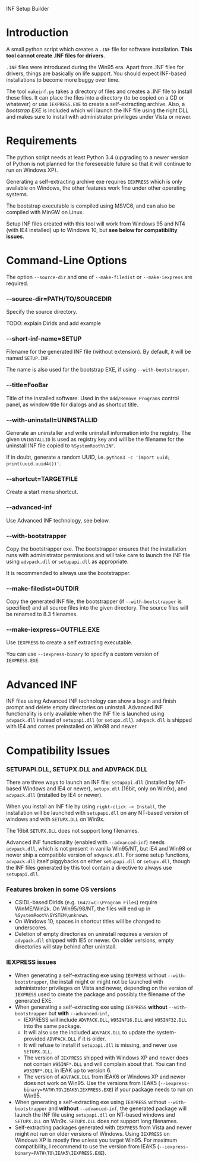 INF Setup Builder

# Introduction

A small python script which creates a `.INF` file for software installation. **This tool cannot create .INF files for drivers**.

`.INF` files were introduced during the Win95 era. Apart from .INF files for drivers, things are basically on life support.
You should expect INF-based installations to become more buggy over time.

The tool `makeinf.py` takes a directory of files and creates a .INF file to install these files. It can place the files into a directory
(to be copied on a CD or whatever) or use `IEXPRESS.EXE` to create a self-extracting archive. Also, a *bootstrap EXE* is included
which will launch the INF file using the right DLL and makes sure to install with administrator privileges under Vista or newer.

# Requirements

The python script needs at least Python 3.4 (upgrading to a newer version of Python is not planned for the foreseeable future so that
it will continue to run on Windows XP).

Generating a self-extracting archive exe requires `IEXPRESS` which is only available on Windows,
the other features work fine under other operating systems.

The bootstrap executable is compiled using MSVC6, and can also be compiled with MinGW on Linux.

Setup INF files created with this tool will work from Windows 95 and NT4 (with IE4 installed) up to Windows 10, but **see below for compatibility issues**.

# Command-Line Options

The option `--source-dir` and one of `--make-filedist` or `--make-iexpress` are required.

### --source-dir=PATH/TO/SOURCEDIR

Specify the source directory.

TODO: explain DirIds and add example

### --short-inf-name=SETUP

Filename for the generated INF file (without extension). By default, it will be named `SETUP.INF`.

The name is also used for the bootstrap EXE, if using `--with-bootstrapper`.

### --title=FooBar

Title of the installed software. Used in the `Add/Remove Programs` control panel, as window title for dialogs and as shortcut title.

### --with-uninstall=UNINSTALLID

Generate an uninstaller and write uninstall information into the registry. The given `UNINSTALLID` is used as registry key
and will be the filename for the uninstall INF file copied to `%SystemRoot%\INF`.

If in doubt, generate a random UUID, i.e. `python3 -c 'import uuid; print(uuid.uuid4())'`.

### --shortcut=TARGETFILE

Create a start menu shortcut.

### --advanced-inf

Use Advanced INF technology, see below.

### --with-bootstrapper

Copy the bootstrapper exe. The bootstrapper ensures that the installation runs with administrator permissions
and will take care to launch the INF file using `advpack.dll` or `setupapi.dll` as appropriate.

It is recommended to always use the bootstrapper.

### --make-filedist=OUTDIR

Copy the generated INF file, the bootstrapper (if `--with-bootstrapper` is specified) and all source files into the
given directory. The source files will be renamed to 8.3 filenames.

### --make-iexpress=OUTFILE.EXE

Use `IEXPRESS` to create a self extracting executable.

You can use `--iexpress-binary` to specify a custom version of `IEXPRESS.EXE`.

# Advanced INF

INF files using Advanced INF technology can show a begin and finish prompt and delete empty directories on uninstall.
Advanced INF functionality is only available when the INF file is launched using `advpack.dll` instead of `setupapi.dll` (or `setupx.dll`).
`advpack.dll` is shipped with IE4 and comes preinstalled on Win98 and newer.

# Compatibility Issues

### SETUPAPI.DLL, SETUPX.DLL and ADVPACK.DLL

There are three ways to launch an INF file: `setupapi.dll` (installed by NT-based Windows and IE4 or newer),
`setupx.dll` (16bit, only on Win9x), and `advpack.dll` (installed by IE4 or newer).

When you install an INF file by using `right-click -> Install`, the installation will be launched with `setupapi.dll` on any NT-based version of windows and with `SETUPX.DLL` on Win9x.

The 16bit `SETUPX.DLL` does not support long filenames.

Advanced INF functionality (enabled with `--advanced-inf`) needs `advpack.dll`, which is not present in vanilla Win95/NT, but
IE4 and Win98 or newer ship a compatible version of `advpack.dll`. For some setup functions, `advpack.dll` itself piggybacks on either `setupapi.dll` or `setupx.dll`,
though the INF files generated by this tool contain a directive to always use `setupapi.dll`.

### Features broken in some OS versions

* CSIDL-based DirIds (e.g. `16422`=`C:\Program Files`) require WinME/Win2k. On Win95/98/NT, the files will end up in `%SystemRoot%\SYSTEM\unknown`.
* On Windows 10, spaces in shortcut titles will be changed to underscores.
* Deletion of empty directories on uninstall requires a version of `advpack.dll` shipped with IE5 or newer.
  On older versions, empty directories will stay behind after uninstall.

### IEXPRESS issues

* When generating a self-extracting exe using `IEXPRESS` without `--with-bootstrapper`, the install might or might not
  be launched with administrator privileges on Vista and newer, depending on the version of `IEXPRESS` used to create
  the package and possibly the filename of the generated EXE.
* When generating a self-extracting exe using `IEXPRESS` **without** `--with-bootstrapper` but **with** `--advanced-inf`,
    * IEXPRESS will include `ADVPACK.DLL`, `W95INF16.DLL` and `W95INF32.DLL` into the same package.
    * It will also use the included `ADVPACK.DLL` to update the system-provided `ADVPACK.DLL` if it is older.
    * It will refuse to install if `setupapi.dll` is missing, and never use `SETUPX.DLL`.
    * The version of `IEXPRESS` shipped with Windows XP and newer does not contain `W95INF*.DLL` and will complain about that. You can find `W95INF*.DLL` in IEAK up to version 6.
    * The version of `ADVPACK.DLL` from IEAK6 or Windows XP and newer does not work on Win95. Use the versions from IEAK5 (`--iexpress-binary=PATH\TO\IEAK5\IEXPRESS.EXE`)
      if your package needs to run on Win95.
* When generating a self-extracting exe using `IEXPRESS` without `--with-bootstrapper` and **without** `--advanced-inf`, the generated package will
  launch the INF file using `setupapi.dll` on NT-based windows and `SETUPX.DLL` on Win9x. `SETUPX.DLL` does not support long filenames.
* Self-extracting packages generated with `IEXPRESS` from Vista and newer might not run on older versions of Windows. Using `IEXPRESS` on Windows XP is
  mostly fine unless you target Win95. For maximum compatibility, I recommend to use the version from IEAK5 (`--iexpress-binary=PATH\TO\IEAK5\IEXPRESS.EXE`).

